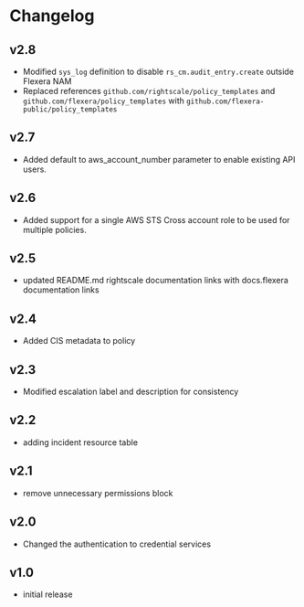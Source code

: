 # Changelog

## v2.8

- Modified `sys_log` definition to disable `rs_cm.audit_entry.create` outside Flexera NAM
- Replaced references `github.com/rightscale/policy_templates` and `github.com/flexera/policy_templates` with `github.com/flexera-public/policy_templates`

## v2.7

- Added default to aws_account_number parameter to enable existing API users.

## v2.6

- Added support for a single AWS STS Cross account role to be used for multiple policies.

## v2.5

- updated README.md rightscale documentation links with docs.flexera documentation links

## v2.4

- Added CIS metadata to policy

## v2.3

- Modified escalation label and description for consistency

## v2.2

- adding incident resource table

## v2.1

- remove unnecessary permissions block

## v2.0

- Changed the authentication to credential services

## v1.0

- initial release
